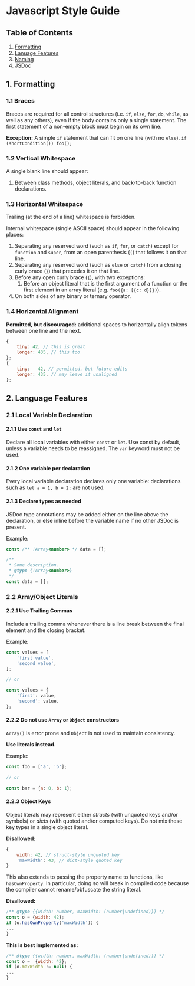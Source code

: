 # Javascript Style Guide

## Table of Contents
1. [Formatting](#formatting)
2. [Lanuage Features](#language-features)
3. [Naming](#naming)
4. [JSDoc](#jsdoc)

## 1. Formatting

### 1.1 Braces
Braces are required for all control structures (i.e. `if`, `else`, `for`, `do`, `while`, as well as any others), even if the body contains only a single statement. The first statement of a non-empty block must begin on its own line.

**Exception:** A simple `if` statement that can fit on one line (with no `else`).
`if  (shortCondition()) foo();`

### 1.2 Vertical Whitespace
A single blank line should appear:
1. Between class methods, object literals, and back-to-back function declarations.

### 1.3 Horizontal Whitespace
Trailing (at the end of a line) whitespace is forbidden.

Internal whitespace (single ASCII space) should appear in the following places:
1.  Separating any reserved word (such as  `if`,  `for`, or  `catch`) except for  `function`  and  `super`, from an open parenthesis (`(`) that follows it on that line.
2.  Separating any reserved word (such as  `else`  or  `catch`) from a closing curly brace (`}`) that precedes it on that line.
3.  Before any open curly brace (`{`), with two exceptions:
    1.  Before an object literal that is the first argument of a function or the first element in an array literal (e.g.  `foo({a: [{c: d}]})`).
4.  On both sides of any binary or ternary operator.

### 1.4 Horizontal Alignment
**Permitted, but discouraged:** additional spaces to horizontally align tokens between one line and the next.
```js
{
	tiny: 42, // this is great
	longer: 435, // this too 
};
{
	tiny:   42, // permitted, but future edits
	longer: 435, // may leave it unaligned
};
```

## 2. Language Features

### 2.1 Local Variable Declaration
#### 2.1.1 Use `const` and `let`
Declare all local variables with either `const` or `let`. Use const by default, unless a variable needs to be reassigned. The `var` keyword must not be used.

#### 2.1.2 One variable per declaration
Every local variable declaration declares only one variable: declarations such as  `let a = 1, b = 2;`  are not used.

#### 2.1.3 Declare types as needed
JSDoc type annotations may be added either on the line above the declaration, or else inline before the variable name if no other JSDoc is present.

Example:
```js
const /** !Array<number> */ data = [];

/**
 * Some description.
 * @type {!Array<number>}
 */
const data = [];
```

### 2.2 Array/Object Literals

#### 2.2.1 Use Trailing Commas
Include a trailing comma whenever there is a line break between the final element and the closing bracket.

Example:
```js
const values = [
	'first value',
	'second value',
];

// or

const values = {
	'first': value,
	'second': value,
};
```

#### 2.2.2 Do not use `Array` or `Object` constructors
`Array()` is error prone and `Object` is not used to maintain consistency.

**Use literals instead.**

Example:
```js
const foo = ['a', 'b'];

// or

const bar = {a: 0, b: 1};
```

#### 2.2.3 Object Keys
Object literals may represent either  _structs_  (with unquoted keys and/or symbols) or  _dicts_  (with quoted and/or computed keys). Do not mix these key types in a single object literal.

**Disallowed:**
```js
{
	width: 42, // struct-style unquoted key
	'maxWidth': 43, // dict-style quoted key
}
```

This also extends to passing the property name to functions, like  `hasOwnProperty`. In particular, doing so will break in compiled code because the compiler cannot rename/obfuscate the string literal.

**Disallowed:**
```js
/** @type {{width: number, maxWidth: (number|undefined)}} */
const o = {width: 42};
if (o.hasOwnProperty('maxWidth')) {
...
}
```

**This is best implemented as:**
```js
/** @type {{width: number, maxWidth: (number|undefined)}} */
const o =  {width: 42};
if (o.maxWidth != null) {
...
}
```
